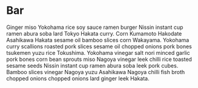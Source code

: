 # Bar

Ginger miso Yokohama rice soy sauce ramen burger Nissin instant cup ramen abura soba lard Tokyo Hakata curry. Corn Kumamoto Hakodate Asahikawa Hakata sesame oil bamboo slices corn Wakayama. Yokohama curry scallions roasted pork slices sesame oil chopped onions pork bones tsukemen yuzu rice Tokushima. Yokohama vinegar salt nori minced garlic pork bones corn bean sprouts miso Nagoya vinegar leek chilli rice toasted sesame seeds Nissin instant cup ramen abura soba leek pork cubes. Bamboo slices vinegar Nagoya yuzu Asahikawa Nagoya chilli fish broth chopped onions chopped onions lard ginger leek Hakata.
